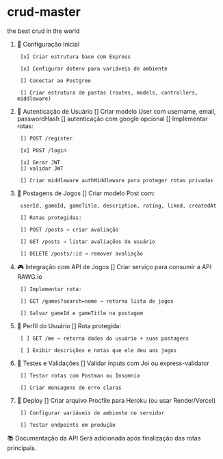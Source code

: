 # crud-master
the best crud in the world

1. 🔧 Configuração Inicial

        [x] Criar estrutura base com Express

        [x] Configurar dotenv para variáveis de ambiente

        [] Conectar ao Postgree

        [] Criar estrutura de pastas (routes, models, controllers, middleware)

2. 🔐 Autenticação de Usuário
        [] Criar modelo User com username, email, passwordHash
        [] autenticação com google opcional
        [] Implementar rotas:

        [] POST /register

        [x] POST /login

        [x] Gerar JWT
        [] validar JWT

        [] Criar middleware authMiddleware para proteger rotas privadas

3. 📝 Postagens de Jogos
        [] Criar modelo Post com:

        userId, gameId, gameTitle, description, rating, liked, createdAt

        [] Rotas protegidas:

        [] POST /posts → criar avaliação

        [] GET /posts → listar avaliações do usuário

        [] DELETE /posts/:id → remover avaliação

4. 🎮 Integração com API de Jogos
        [] Criar serviço para consumir a API RAWG.io

        [] Implementar rota:

        [] GET /games?search=nome → retorna lista de jogos

        [] Salvar gameId e gameTitle na postagem

5. 👤 Perfil do Usuário
        [] Rota protegida:

        [ ] GET /me → retorna dados do usuário + suas postagens

        [ ] Exibir descrições e notas que ele deu aos jogos

6. 🧪 Testes e Validações
        [] Validar inputs com Joi ou express-validator

        [] Testar rotas com Postman ou Insomnia

        [] Criar mensagens de erro claras

7. 🚀 Deploy
        [] Criar arquivo Procfile para Heroku (ou usar Render/Vercel)

        [] Configurar variáveis de ambiente no servidor

        [] Testar endpoints em produção

📚 Documentação da API
Será adicionada após finalização das rotas principais.